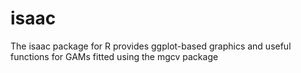 # isaac

The isaac package for R provides ggplot-based graphics and useful functions for GAMs fitted using the mgcv package

